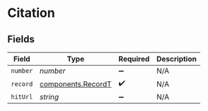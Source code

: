 # Citation


## Fields

| Field                                                    | Type                                                     | Required                                                 | Description                                              |
| -------------------------------------------------------- | -------------------------------------------------------- | -------------------------------------------------------- | -------------------------------------------------------- |
| `number`                                                 | *number*                                                 | :heavy_minus_sign:                                       | N/A                                                      |
| `record`                                                 | [components.RecordT](../../models/components/recordt.md) | :heavy_check_mark:                                       | N/A                                                      |
| `hitUrl`                                                 | *string*                                                 | :heavy_minus_sign:                                       | N/A                                                      |
